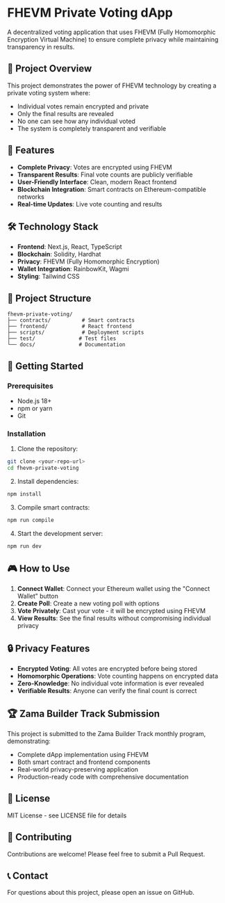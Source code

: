 # FHEVM Private Voting dApp

A decentralized voting application that uses FHEVM (Fully Homomorphic Encryption Virtual Machine) to ensure complete privacy while maintaining transparency in results.

## 🎯 Project Overview

This project demonstrates the power of FHEVM technology by creating a private voting system where:
- Individual votes remain encrypted and private
- Only the final results are revealed
- No one can see how any individual voted
- The system is completely transparent and verifiable

## 🚀 Features

- **Complete Privacy**: Votes are encrypted using FHEVM
- **Transparent Results**: Final vote counts are publicly verifiable
- **User-Friendly Interface**: Clean, modern React frontend
- **Blockchain Integration**: Smart contracts on Ethereum-compatible networks
- **Real-time Updates**: Live vote counting and results

## 🛠️ Technology Stack

- **Frontend**: Next.js, React, TypeScript
- **Blockchain**: Solidity, Hardhat
- **Privacy**: FHEVM (Fully Homomorphic Encryption)
- **Wallet Integration**: RainbowKit, Wagmi
- **Styling**: Tailwind CSS

## 📁 Project Structure

```
fhevm-private-voting/
├── contracts/          # Smart contracts
├── frontend/           # React frontend
├── scripts/            # Deployment scripts
├── test/              # Test files
└── docs/              # Documentation
```

## 🚀 Getting Started

### Prerequisites

- Node.js 18+
- npm or yarn
- Git

### Installation

1. Clone the repository:
```bash
git clone <your-repo-url>
cd fhevm-private-voting
```

2. Install dependencies:
```bash
npm install
```

3. Compile smart contracts:
```bash
npm run compile
```

4. Start the development server:
```bash
npm run dev
```

## 🎮 How to Use

1. **Connect Wallet**: Connect your Ethereum wallet using the "Connect Wallet" button
2. **Create Poll**: Create a new voting poll with options
3. **Vote Privately**: Cast your vote - it will be encrypted using FHEVM
4. **View Results**: See the final results without compromising individual privacy

## 🔒 Privacy Features

- **Encrypted Voting**: All votes are encrypted before being stored
- **Homomorphic Operations**: Vote counting happens on encrypted data
- **Zero-Knowledge**: No individual vote information is ever revealed
- **Verifiable Results**: Anyone can verify the final count is correct

## 🏆 Zama Builder Track Submission

This project is submitted to the Zama Builder Track monthly program, demonstrating:
- Complete dApp implementation using FHEVM
- Both smart contract and frontend components
- Real-world privacy-preserving application
- Production-ready code with comprehensive documentation

## 📝 License

MIT License - see LICENSE file for details

## 🤝 Contributing

Contributions are welcome! Please feel free to submit a Pull Request.

## 📞 Contact

For questions about this project, please open an issue on GitHub.
